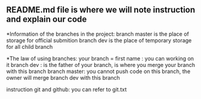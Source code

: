 README.md file is where we will note instruction and explain our code 
----------------------------------------------------------------------
*Information of the branches in the project:
branch master is the place of storage for official submition
branch dev is the place of temporary storage for all child branch 

*The law of using branches:
your branch = first name : you can working on it
branch dev : is the father of your branch, is where you merge your branch with this branch
branch master: you cannot push code on this branch, the owner will merge branch dev with this branch

instruction git and github: you can refer to git.txt

